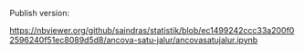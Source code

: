 Publish version:

<https://nbviewer.org/github/saindras/statistik/blob/ec1499242ccc33a200f02596240f51ec8089d5d8/ancova-satu-jalur/ancovasatujalur.ipynb>